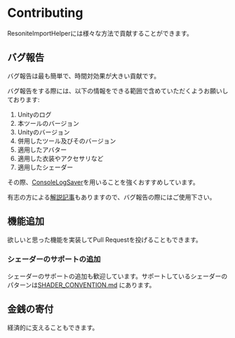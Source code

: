 # Contributing

ResoniteImportHelperには様々な方法で貢献することができます。

## バグ報告

バグ報告は最も簡単で、時間対効果が大きい貢献です。

バグ報告をする際には、以下の情報をできる範囲で含めていただくようお願いしております:

1. Unityのログ
2. 本ツールのバージョン
3. Unityのバージョン
4. 併用したツール及びそのバージョン
5. 適用したアバター
6. 適用した衣装やアクセサリなど
7. 適用したシェーダー

その際、[ConsoleLogSaver](https://github.com/anatawa12/ConsoleLogSaver)を用いることを強くおすすめしています。

有志の方による[解説記事](https://note.com/azukimochi25/n/n042c495e55f4)もありますので、バグ報告の際にはご使用下さい。

## 機能追加

欲しいと思った機能を実装してPull Requestを投げることもできます。

### シェーダーのサポートの追加

シェーダーのサポートの追加も歓迎しています。サポートしているシェーダーのパターンは[SHADER_CONVENTION.md](./SHADER_CONVENTION.md) にあります。

## 金銭の寄付

経済的に支えることもできます。
